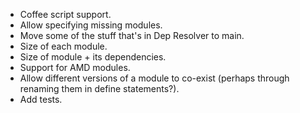 - Coffee script support.
- Allow specifying missing modules.
- Move some of the stuff that's in Dep Resolver to main.
- Size of each module.
- Size of module + its dependencies.
- Support for AMD modules.
- Allow different versions of a module to co-exist (perhaps through renaming them in define statements?).
- Add tests.
